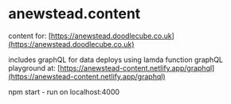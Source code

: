 # anewstead.content

content for:
[https://anewstead.doodlecube.co.uk](https://anewstead.doodlecube.co.uk)

includes graphQL for data deploys using lamda function
graphQL playground at:
[https://anewstead-content.netlify.app/graphql](https://anewstead-content.netlify.app/graphql)

npm start - run on localhost:4000